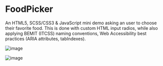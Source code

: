 # FoodPicker
An HTML5, SCSS/CSS3 &amp; JavaScript mini demo asking an user to choose their favorite food. This is done with custom HTML input radios, while also applying BEMIT (ITCSS) naming conventions, Web Accessibility best practices (ARIA attributes, tabIndexes).

![image](https://user-images.githubusercontent.com/14171094/193691727-47d362eb-461d-4c13-a543-167812019856.png)

![image](https://user-images.githubusercontent.com/14171094/193691875-301b090b-5322-4f25-9c86-87bafb9b6811.png)

